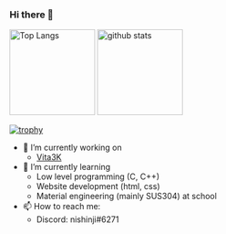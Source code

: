 ### Hi there 👋
<p align="left">
  <img alt="Top Langs" height="150px" src="https://github-readme-stats.vercel.app/api/top-langs/?username=nishinji&layout=compact&theme=onedark" />
  <img alt="github stats" height="150px" src="https://github-readme-stats.vercel.app/api?username=nishinji&show_icons=true&theme=onedark" />
</p>

[![trophy](https://github-profile-trophy.vercel.app/?username=nishinji&theme=onedark&row=1)](https://github.com/ryo-ma/github-profile-trophy)

- 🔭 I’m currently working on
  - [Vita3K](https://github.com/Vita3K/Vita3K)
- 🌱 I’m currently learning
  - Low level programming (C, C++)
  - Website development (html, css)
  - Material engineering (mainly SUS304) at school
- 📫 How to reach me:
  - Discord: nishinji#6271

<!--
**nishinji/nishinji** is a ✨ _special_ ✨ repository because its `README.md` (this file) appears on your GitHub profile.

Here are some ideas to get you started:

- 🔭 I’m currently working on ...
- 🌱 I’m currently learning ...
- 👯 I’m looking to collaborate on ...
- 🤔 I’m looking for help with ...
- 💬 Ask me about ...
- 📫 How to reach me: ...
- 😄 Pronouns: ...
- ⚡ Fun fact: ...
-->
